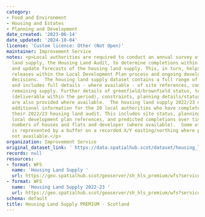 ```yaml
---
category:
- Food and Environment
- Housing and Estates
- Planning and Development
date_created: '2023-06-14'
date_updated: '2024-10-04'
license: 'Custom licence: Other (Not Open)'
maintainer: Improvement Service
notes: <p>Local authorities are required to conduct an annual survey of the housing
  land supply, the Housing Land Audit, to determine completions within the timeframe
  and update forecasts of the housing land supply. This, in turn, helps inform land
  releases within the Local Development Plan process and ongoing development management
  decisions.  The housing land supply dataset contains a full range of local authorities
  and includes full details - where available - of site references, completions and
  remaining supply. Further details of greenfield/brownfield status, tenure, effectiveness
  (deliverable within the period), constraints, planning details/status and developer
  are also provided where available.  The housing land supply 2022/23 dataset includes
  additional information for the 20 local authorities who have completed and shared
  their 2022/23 housing land audit. This includes site status, planning references,
  local development plan references, and predicted completions over time, proposed
  numbers of houses and flats and developer (where available).  Some of the geometry
  is represented by a buffer on a recorded X/Y easting/northing where polygons were
  not available.</p>
organization: Improvement Service
original_dataset_link: ' https://data.spatialhub.scot/dataset/housing_land_supply_premium-is'
records: null
resources:
- format: WFS
  name: 'Housing Land Supply '
  url: https://geo.spatialhub.scot/geoserver/sh_hls_premium/wfs?service=wfs&typeName=sh_hls_premium:pub_hls_premium
- format: WFS
  name: 'Housing Land Supply 2022-23 '
  url: https://geo.spatialhub.scot/geoserver/sh_hls_premium/wfs?service=wfs&typeName=sh_hls_premium:pub_hls22to23_premium
schema: default
title: Housing Land Supply PREMIUM - Scotland
---
```


